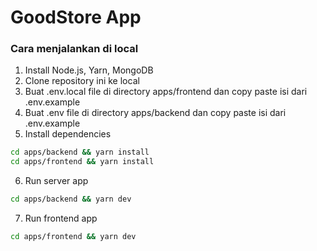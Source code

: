 # GoodStore App
### Cara menjalankan di local
1. Install Node.js, Yarn, MongoDB
2. Clone repository ini ke local
3. Buat .env.local file di directory apps/frontend dan copy paste isi dari .env.example
4. Buat .env file di directory apps/backend dan copy paste isi dari .env.example
5. Install dependencies
```bash
cd apps/backend && yarn install
cd apps/frontend && yarn install
```
6. Run server app
```bash
cd apps/backend && yarn dev
```
7. Run frontend app
```bash
cd apps/frontend && yarn dev
```
